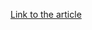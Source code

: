 [Link to the article](https://documents.trendmicro.com/assets/Tech-Brief-Tropic-Trooper-s-Back-USBferry-Attack-Targets-Air-gapped-Environments.pdf)
